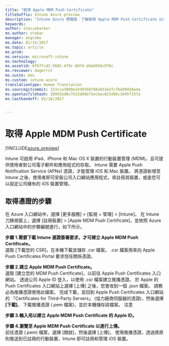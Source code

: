 ```yaml
---
title: "取得 Apple MDM Push Certificate"
titleSuffix: Intune Azure preview
description: "Intune Azure 預覽版︰了解取得 Apple MDM Push Certificate 以利用 Intune 管理 iOS 裝置的步驟。"
keywords: 
author: staciebarker
ms.author: stabar
manager: angrobe
ms.date: 02/15/2017
ms.topic: article
ms.prod: 
ms.service: microsoft-intune
ms.technology: 
ms.assetid: 6f67fcd2-5682-4f9c-8d74-d4ab69dc978c
ms.reviewer: dagerrit
ms.suite: ems
ms.custom: intune-azure
translationtype: Human Translation
ms.sourcegitcommit: 153cce3809e24303b8f88a833e2fc7bdd9428a4a
ms.openlocfilehash: 26991bd0c7632d04b75ecbec023d96c1045f337a
ms.lasthandoff: 02/18/2017


---
```


# <a name="get-an-apple-mdm-push-certificate"></a>取得 Apple MDM Push Certificate 

[!INCLUDE[azure_preview](../includes/azure_preview.md)]

Intune 可啟用 iPad、iPhone 和 Mac OS X 裝置的行動裝置管理 (MDM)，且可提供使用者對公司電子郵件和應用程式的存取。 Intune 需要 Apple Push Notification Service (APNs) 憑證，才能管理 iOS 和 Mac 裝置。 將憑證新增至 Intune 之後，使用者即可安裝公司入口網站應用程式，來註冊其裝置，或是您可以設定公司擁有的 iOS 裝置管理。

## <a name="steps-to-get-your-certificate"></a>取得憑證的步驟
在 Azure 入口網站中，選擇 [更多服務] > [監視 + 管理] > [Intune]。 在 Intune 刀鋒視窗上，選擇 [註冊裝置]  >  [Apple MDM Push Certificate]，並依照 Azure 入口網站中的步驟編號進行，如下所示。

**步驟 1.需要下載 Intune 憑證簽署要求，才可建立 Apple MDM Push Certificate。**<br>
選取 [下載您的 CSR]，在本機下載並儲存 .csr 檔案。 .csr 檔案用來向 Apple Push Certificates Portal 要求信任關係憑證。

**步驟 2.建立 Apple MDM Push Certificate。**<br>
選取 [建立您的 MDM Push Certificate]，以前往 Apple Push Certificates 入口網站。 透過公司 Apple ID 登入，以使用 .csr 檔案建立推播憑證。 於 Apple 的 Push Certificates 入口網站上選擇 [上傳] 之後，您會收到一個 .json 檔案。 請務必為推播憑證使用此檔案。 完成下載，並回到 Apple Push Certificates 入口網站的 「Certificates for Third-Party Servers」 (協力廠商伺服器的憑證)，然後選擇 **[下載]**。 下載推播憑證 (.pem 檔案)，並於本機儲存該檔案。
注意

**步驟 3.輸入用以建立 Apple MDM Push Certificate 的 Apple ID。**

**步驟 4.瀏覽至 Apple MDM Push Certificate 以進行上傳。**<br>
前往憑證 (.pem) 檔案，選擇 [開啟]，然後選擇 [上傳]。 使用推播憑證，透過將原則推送到已註冊的行動裝置，Intune 即可註冊和管理 iOS 裝置。

